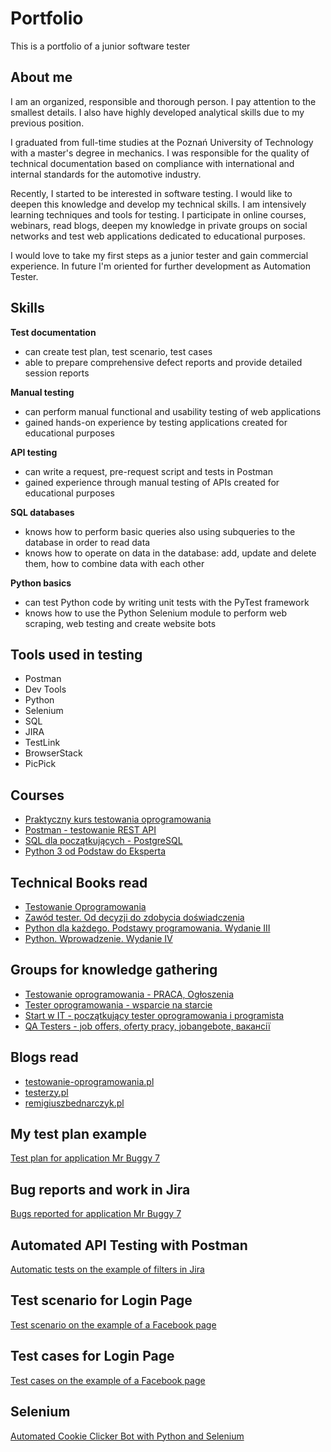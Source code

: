 # Portfolio
This is a portfolio of a junior software tester

## About me

I am an organized, responsible and thorough person. I pay attention to the smallest details. I also have highly developed analytical skills due to my previous position.

I graduated from full-time studies at the Poznań University of Technology with a master's degree in mechanics. I was responsible for the quality of technical documentation based on compliance with international and internal standards for the automotive industry.

Recently, I started to be interested in software testing. I would like to deepen this knowledge and develop my technical skills. I am intensively learning techniques and tools for testing. I participate in online courses, webinars, read blogs, deepen my knowledge in private groups on social networks and test web applications dedicated to educational purposes. 

I would love to take my first steps as a junior tester and gain commercial experience. In future I'm oriented for further development as Automation Tester.

## Skills

**Test documentation**

* can create test plan, test scenario, test cases
* able to prepare comprehensive defect reports and provide detailed session reports

**Manual testing**

* can perform manual functional and usability testing of web applications
* gained hands-on experience by testing applications created for educational purposes

**API testing**

* can write a request, pre-request script and tests in Postman
* gained experience through manual testing of APIs created for educational purposes

**SQL databases**

* knows how to perform basic queries also using subqueries to the database in order to read data
* knows how to operate on data in the database: add, update and delete them, how to combine data with each other

**Python basics**

* can test Python code by writing unit tests with the PyTest framework
* knows how to use the Python Selenium module to perform web scraping, web testing and create website bots

## Tools used in testing

* Postman
* Dev Tools
* Python
* Selenium
* SQL
* JIRA
* TestLink
* BrowserStack
* PicPick

## Courses

* [Praktyczny kurs testowania oprogramowania](https://www.udemy.com/courses/search/?src=ukw&q=Praktyczny+kurs+testowania+oprogramowania)
* [Postman - testowanie REST API](https://www.udemy.com/course/kurs-postman/)
* [SQL dla początkujących - PostgreSQL](https://www.udemy.com/course/sql-dla-poczatkujacych-postgresql-z-podrecznikiem-pdf/?src=sac&kw=sql+dla+pocz%C4%85tkuj%C4%85cych)
* [Python 3 od Podstaw do Eksperta](https://www.udemy.com/course/python-od-podstaw-dla-poczatkujacych/)

## Technical Books read

* [Testowanie Oprogramowania](https://pwicherski.gitbook.io/testowanie-oprogramowania/)
* [Zawód tester. Od decyzji do zdobycia doświadczenia](https://ksiegarnia.pwn.pl/Zawod-tester.-Od-decyzji-do-zdobycia-doswiadczenia,743423772,p.html)
* [Python dla każdego. Podstawy programowania. Wydanie III](https://helion.pl/ksiazki/python-dla-kazdego-podstawy-programowania-wydanie-iii-michael-dawson,pytdk3.htm#format/e)
* [Python. Wprowadzenie. Wydanie IV](https://helion.pl/ksiazki/python-wprowadzenie-wydanie-iv-mark-lutz,pytho4.htm#format/e)

## Groups for knowledge gathering

* [Testowanie oprogramowania - PRACA, Ogłoszenia](https://www.facebook.com/groups/testowanieoprogramowaniapraca/)
* [Tester oprogramowania - wsparcie na starcie](https://www.facebook.com/groups/testeroprogramowania/)
* [Start w IT - początkujący tester oprogramowania i programista](https://www.facebook.com/groups/czyitjestdlamnie/)
* [QA Testers - job offers, oferty pracy, jobangebote, вакансії](https://www.facebook.com/groups/808752555920542)

## Blogs read

* [testowanie-oprogramowania.pl](https://testowanie-oprogramowania.pl/blog/)
* [testerzy.pl](https://testerzy.pl/)
* [remigiuszbednarczyk.pl](https://remigiuszbednarczyk.pl/)

## My test plan example

[Test plan for application Mr Buggy 7](https://drive.google.com/drive/u/1/folders/1YgEkqBS9XO6WoZjNcKAYlUDfnzLjXKcU?hl=pl)

## Bug reports and work in Jira

[Bugs reported for application Mr Buggy 7](https://tester-krzysztof.atlassian.net/jira/software/projects/MRBUG/boards/2)

## Automated API Testing with Postman

[Automatic tests on the example of filters in Jira](https://www.postman.com/daiinar/workspace/testworkspace/documentation/25386831-e0993755-c63e-4669-9c7c-0f443d8e4559)

## Test scenario for Login Page

[Test scenario on the example of a Facebook page](https://onedrive.live.com/edit.aspx?resid=DC5CAA866AA4D25!1619&cid=dc5caa866aa4d25&CT=1676628060228&OR=ItemsView)

## Test cases for Login Page

[Test cases on the example of a Facebook page](https://onedrive.live.com/edit.aspx?resid=DC5CAA866AA4D25!1620&cid=dc5caa866aa4d25&CT=1676628058546&OR=ItemsView)

## Selenium 

[Automated Cookie Clicker Bot with Python and Selenium](https://github.com/KrzysztofBudkiewicz/CookieClicker/blob/main/CookieClicker/CookieClicker.py)



